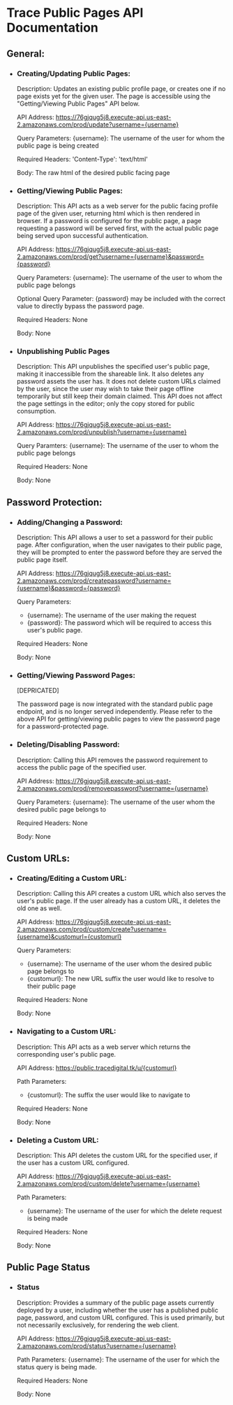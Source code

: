 # Trace Public Pages API Documentation

## General:

* ### Creating/Updating Public Pages:
 
  Description: Updates an existing public profile page, or creates one if no page exists yet for the given user. The page is accessible using the "Getting/Viewing Public Pages" API below.
 
  API Address: https://76gjqug5j8.execute-api.us-east-2.amazonaws.com/prod/update?username={username}
  
  Query Parameters: {username}: The username of the user for whom the public page is being created
  
  Required Headers: 'Content-Type': 'text/html'
  
  Body: The raw html of the desired public facing page

* ### Getting/Viewing Public Pages:

  Description: This API acts as a web server for the public facing profile page of the given user, returning html which is then rendered in browser. If a password is configured for the public page, a page requesting a password will be served first, with the actual public page being served upon successful authentication.

  API Address: https://76gjqug5j8.execute-api.us-east-2.amazonaws.com/prod/get?username={username}&password={password}
  
  Query Parameters: {username}: The username of the user to whom the public page belongs
  
  Optional Query Parameter: {password} may be included with the correct value to directly bypass the password page.
  
  Required Headers: None
  
  Body: None

* ### Unpublishing Public Pages

  Description: This API unpublishes the specified user's public page, making it inaccessible from the shareable link. It also deletes any password assets the user has. It does not delete custom URLs claimed by the user, since the user may wish to take their page offline temporarily but still keep their domain claimed. This API does not affect the page settings in the editor; only the copy stored for public consumption.
  
  API Address: https://76gjqug5j8.execute-api.us-east-2.amazonaws.com/prod/unpublish?username={username}
  
  Query Paramters: {username}: The username of the user to whom the public page belongs
  
  Required Headers: None
  
  Body: None

## Password Protection:

* ### Adding/Changing a Password:

  Description: This API allows a user to set a password for their public page. After configuration, when the user navigates to their public page, they will be prompted to enter the password before they are served the public page itself.

  API Address: https://76gjqug5j8.execute-api.us-east-2.amazonaws.com/prod/createpassword?username={username}&password={password}
  
  Query Parameters:
  * {username}: The username of the user making the request
  * {password}: The password which will be required to access this user's public page.
  
  Required Headers: None
  
  Body: None
  
* ### Getting/Viewing Password Pages:

  [DEPRICATED]
  
  The password page is now integrated with the standard public page endpoint, and is no longer served independently. Please refer to the above API for getting/viewing public pages to view the password page for a password-protected page.
  
* ### Deleting/Disabling Password:

  Description: Calling this API removes the password requirement to access the public page of the specified user.
  
  API Address: https://76gjqug5j8.execute-api.us-east-2.amazonaws.com/prod/removepassword?username={username}
  
  Query Parameters: {username}: The username of the user whom the desired public page belongs to
  
  Required Headers: None
  
  Body: None

## Custom URLs:
  
* ### Creating/Editing a Custom URL:

  Description: Calling this API creates a custom URL which also serves the user's public page. If the user already has a custom URL, it deletes the old one as well.
  
  API Address: https://76gjqug5j8.execute-api.us-east-2.amazonaws.com/prod/custom/create?username={username}&customurl={customurl}
  
  Query Parameters:
  * {username}: The username of the user whom the desired public page belongs to
  * {customurl}: The new URL suffix the user would like to resolve to their public page
  
  Required Headers: None
  
  Body: None
  
* ### Navigating to a Custom URL:

  Description: This API acts as a web server which returns the corresponding user's public page.
  
  API Address: https://public.tracedigital.tk/u/{customurl}
  
  Path Parameters:
  * {customurl}: The suffix the user would like to navigate to
  
  Required Headers: None
  
  Body: None
 
* ### Deleting a Custom URL:
  
  Description: This API deletes the custom URL for the specified user, if the user has a custom URL configured.
  
  API Address: https://76gjqug5j8.execute-api.us-east-2.amazonaws.com/prod/custom/delete?username={username}
  
  Path Parameters:
  * {username}: The username of the user for which the delete request is being made

  Required Headers: None
  
  Body: None

## Public Page Status

* ### Status
  
  Description: Provides a summary of the public page assets currently deployed by a user, including whether the user has a published public page, password, and custom URL configured. This is used primarily, but not necessarily exclusively, for rendering the web client.
  
  API Address: https://76gjqug5j8.execute-api.us-east-2.amazonaws.com/prod/status?username={username}
  
  Path Parameters: {username}: The username of the user for which the status query is being made.
  
  Required Headers: None
  
  Body: None
